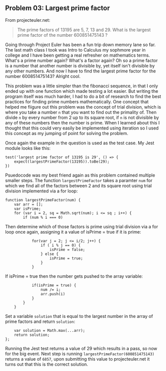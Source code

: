 ## Problem 03: Largest prime factor
From projecteuler.net:
>The prime factors of 13195 are 5, 7, 13 and 29. What is the largest prime factor of the number 600851475143 ?

Going through Project Euler has been a fun trip down memory lane so far. The last math class I took was Intro to Calculus my sophmore year in college and I have been getting a real refresher on mathematics terms. What's a prime number again? What's a factor again? Oh so a prime factor is a number that another number is divisible by, yet itself isn't divisible by any other numbers. And now I have to find the largest prime factor for the number 600851475143? Alright cool.

This problem was a little simpler than the fibonacci sequence, in that I only ended up with one function which made testing a lot easier. But writing the program itself was much harder, I had to do a bit of research to find the best practices for finding prime numbers mathematically. One concept that helped me fiigure out this problem was the concept of trial division, which is where you take a number `n` that you want to find out the primality of. Then divide `n` by every number from 2 up to its square root, if `n` is not divisible by any of these numbers then the number is prime. When I learned about this I thought that this could very easily be implemented using iteration so I used this concept as my jumping of point for solving the problem.

Once again the example in the question is used as the test case. My Jest module looks like this:
```
test('largest prime factor of 13195 is 29', () => {
    expect(largestPrimeFactor(13195)).toBe(29);
})
```
Psuedocode was my best friend again as this problem contained multiple smaller steps. The function `largestPrimeFactor` takes a paramter `num` for which we find all of the factors between 2 and its square root using trial division implemented via a for loop:
```
function largestPrimeFactor(num) {
    var arr = [];
    var isPrime;
    for (var i = 2, sq = Math.sqrt(num); i <= sq ; i++) {
        if (num % i === 0)
```
Then determine which of those factors is prime using trial division via a for loop once again, assigning it a value of isPrime = true if it is prime:
```
            for(var j = 2; j <= i/2; j++) {
                if ( i % j == 0) {
                    isPrime = false;
                } else {
                    isPrime = true;
                }
            }
```
If isPrime = true then the number gets pushed to the array variable:
```
            if(isPrime = true) {
                num /= i;
                arr.push(i)
            }
        }
    }
```
Set a variable `solution` that is equal to the largest number in the array of prime factors and return `solution`:
```
    var solution = Math.max(...arr);
    return solution;
};
```
Running the Jest test returns a value of 29 which results in a pass, so now for the big event. Next step is running `largestPrimeFactor(600851475143)` returns a value of `6857`, upon submitting this value to projecteuler.net it turns out that this is the correct solution.
